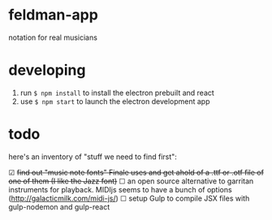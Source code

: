 # feldman-app
notation for real musicians

# developing

1. run `$ npm install` to install the electron prebuilt and react
2. use `$ npm start` to launch the electron development app

# todo

here's an inventory of "stuff we need to find first":

☑ ~~find out "music note fonts" Finale uses and get ahold of a .ttf or .otf file of one of them (I like the Jazz font)~~
☐ an open source alternative to garritan instruments for playback. MIDIjs seems to have a bunch of options (http://galacticmilk.com/midi-js/)
☐ setup Gulp to compile JSX files with gulp-nodemon and gulp-react
